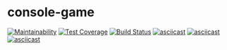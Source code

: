 # console-game

[![Maintainability](https://api.codeclimate.com/v1/badges/5130b9ff8653a5d46e1f/maintainability)](https://codeclimate.com/github/pocketmehdi/console-game/maintainability)
[![Test Coverage](https://api.codeclimate.com/v1/badges/5130b9ff8653a5d46e1f/test_coverage)](https://codeclimate.com/github/pocketmehdi/console-game/test_coverage)
[![Build Status](https://travis-ci.org/pocketmehdi/console-game.svg?branch=master)](https://travis-ci.org/pocketmehdi/console-game)
[![asciicast](https://asciinema.org/a/B5YbBGXXxZOhSnAvJ2hCLT61h.png)](https://asciinema.org/a/B5YbBGXXxZOhSnAvJ2hCLT61h)
[![asciicast](https://asciinema.org/a/UH7CvYFXcW0kblp8xb9pGeLQB.png)](https://asciinema.org/a/UH7CvYFXcW0kblp8xb9pGeLQB)
[![asciicast](https://asciinema.org/a/N7M2slIIkPTXmAG7396tnqQia.png)](https://asciinema.org/a/N7M2slIIkPTXmAG7396tnqQia)
